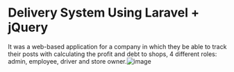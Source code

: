 # Delivery System Using Laravel + jQuery

It was a web-based application for a company in which they be able to track their posts with calculating the profit and debt to shops, 4 different roles: admin, employee, driver and store owner.![image](https://user-images.githubusercontent.com/87228058/139478715-5e0290c7-9bff-4733-a051-de64405463b6.png)

